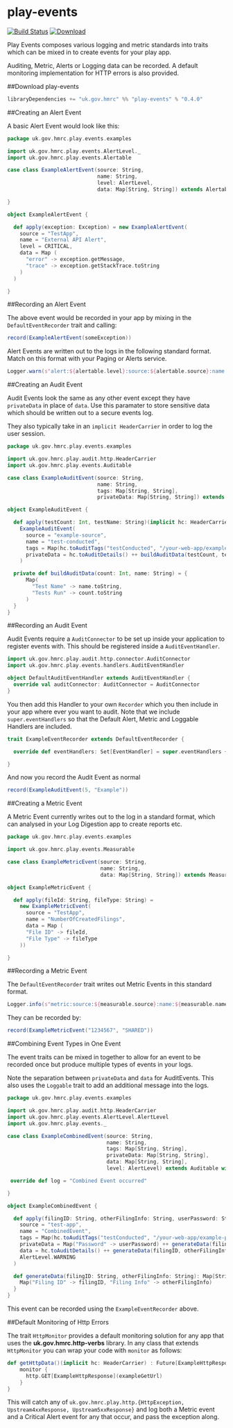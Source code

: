 
play-events
====
[![Build Status](https://travis-ci.org/hmrc/play-events.svg?branch=master)](https://travis-ci.org/hmrc/play-events) [ ![Download](https://api.bintray.com/packages/hmrc/releases/play-events/images/download.svg) ](https://bintray.com/hmrc/releases/play-events/_latestVersion)

Play Events composes various logging and metric standards into traits which can be mixed in to create events for your play app.

Auditing, Metric, Alerts or Logging data can be recorded. A default monitoring implementation for HTTP errors is also provided.

##Download play-events

```scala
libraryDependencies += "uk.gov.hmrc" %% "play-events" % "0.4.0"
```

##Creating an Alert Event

A basic Alert Event would look like this:

```scala
package uk.gov.hmrc.play.events.examples

import uk.gov.hmrc.play.events.AlertLevel._
import uk.gov.hmrc.play.events.Alertable

case class ExampleAlertEvent(source: String,
                             name: String,
                             level: AlertLevel,
                             data: Map[String, String]) extends Alertable {

}

object ExampleAlertEvent {

  def apply(exception: Exception) = new ExampleAlertEvent(
    source = "TestApp",
    name = "External API Alert",
    level = CRITICAL,
    data = Map (
      "error" -> exception.getMessage,
      "trace" -> exception.getStackTrace.toString
    )
  )

}
```

##Recording an Alert Event

The above event would be recorded in your app by mixing in the `DefaultEventRecorder` trait and calling:

```scala
record(ExampleAlertEvent(someException))
```

Alert Events are written out to the logs in the following standard format. Match on this format with your Paging or Alerts service.
```scala
Logger.warn(s"alert:${alertable.level}:source:${alertable.source}:name:${alertable.name}")
```

##Creating an Audit Event

Audit Events look the same as any other event except they have ```privateData``` in place of ```data```. 
Use this paramater to store sensitive data which should be written out to a secure events log. 

They also typically take in an ```implicit HeaderCarrier``` in order to log the user session.

```scala
package uk.gov.hmrc.play.events.examples

import uk.gov.hmrc.play.audit.http.HeaderCarrier
import uk.gov.hmrc.play.events.Auditable

case class ExampleAuditEvent(source: String,
                             name: String,
                             tags: Map[String, String],
                             privateData: Map[String, String]) extends Auditable

object ExampleAuditEvent {

  def apply(testCount: Int, testName: String)(implicit hc: HeaderCarrier): ExampleAuditEvent =
    ExampleAuditEvent(
      source = "example-source",
      name = "test-conducted",
      tags = Map(hc.toAuditTags("testConducted", "/your-web-app/example-path/").toSeq: _*),
      privateData = hc.toAuditDetails() ++ buildAuditData(testCount, testName)
    )

  private def buildAuditData(count: Int, name: String) = {
      Map(
        "Test Name" -> name.toString,
        "Tests Run" -> count.toString
      )
  }
}
```

##Recording an Audit Event

Audit Events require a ```AuditConnector``` to be set up inside your application to register events with. 
This should be registered inside a ```AuditEventHandler```. 

```scala
import uk.gov.hmrc.play.audit.http.connector.AuditConnector
import uk.gov.hmrc.play.events.handlers.AuditEventHandler

object DefaultAuditEventHandler extends AuditEventHandler {
  override val auditConnector: AuditConnector = AuditConnector
}
```

You then add this Handler to your own ```Recorder``` which you then include in your app where ever you want to audit.
Note that we include ```super.eventHandlers``` so that the Default Alert, Metric and Loggable Handlers are included.

```scala
trait ExampleEventRecorder extends DefaultEventRecorder {

  override def eventHandlers: Set[EventHandler] = super.eventHandlers ++ Set(DefaultAuditEventHandler)

}
```

And now you record the Audit Event as normal
```scala
record(ExampleAuditEvent(5, "Example"))
```

##Creating a Metric Event

A Metric Event currently writes out to the log in a standard format, which can analysed in your Log Digestion app 
to create reports etc.

```scala
package uk.gov.hmrc.play.events.examples

import uk.gov.hmrc.play.events.Measurable

case class ExampleMetricEvent(source: String,
                              name: String,
                              data: Map[String, String]) extends Measurable

object ExampleMetricEvent {

  def apply(fileId: String, fileType: String) =
    new ExampleMetricEvent(
      source = "TestApp",
      name = "NumberOfCreatedFilings",
      data = Map (
      "File ID" -> fileId,
      "File Type" -> fileType
    ))

}
```

##Recording a Metric Event

The ```DefaultEventRecorder``` trait writes out Metric Events in this standard format.

```scala
Logger.info(s"metric:source:${measurable.source}:name:${measurable.name}:data:${measurable.data}")
```

They can be recorded by:

```scala
record(ExampleMetricEvent("1234567", "SHARED"))
```

##Combining Event Types in One Event

The event traits can be mixed in together to allow for an event to be recorded once but produce multiple types of 
events in your logs. 

Note the separation between ```privateData``` and ```data``` for AuditEvents. This also uses the ```Loggable``` trait to
add an additional message into the logs.

```scala
package uk.gov.hmrc.play.events.examples

import uk.gov.hmrc.play.audit.http.HeaderCarrier
import uk.gov.hmrc.play.events.AlertLevel.AlertLevel
import uk.gov.hmrc.play.events._

case class ExampleCombinedEvent(source: String,
                                name: String,
                                tags: Map[String, String],
                                privateData: Map[String, String],
                                data: Map[String, String],
                                level: AlertLevel) extends Auditable with Measurable with Loggable with Alertable {

 override def log = "Combined Event occurred"

}

object ExampleCombinedEvent {

  def apply(filingID: String, otherFilingInfo: String, userPassword: String)(implicit hc: HeaderCarrier) = new ExampleCombinedEvent(
    source = "test-app",
    name = "CombinedEvent",
    tags = Map(hc.toAuditTags("testConducted", "/your-web-app/example-path/").toSeq: _*),
    privateData = Map("Password" -> userPassword) ++ generateData(filingID, otherFilingInfo),
    data = hc.toAuditDetails() ++ generateData(filingID, otherFilingInfo),
    AlertLevel.WARNING
  )

  def generateData(filingID: String, otherFilingInfo: String): Map[String, String] = {
    Map("Filing ID" -> filingID, "Filing Info" -> otherFilingInfo)
  }
}
```

This event can be recorded using the ```ExampleEventRecorder``` above.

##Default Monitoring of Http Errors

The trait ```HttpMonitor``` provides a default monitoring solution for any app that uses the **uk.gov.hmrc.http-verbs**
library. In any class that extends ```HttpMonitor``` you can wrap your code with ```monitor``` as follows:

```scala
def getHttpData()(implicit hc: HeaderCarrier) : Future[ExampleHttpResponse] = {
    monitor {
      http.GET[ExampleHttpResponse](exampleGetUrl)
    }
}
```

This will catch any of ```uk.gov.hmrc.play.http.{HttpException, Upstream4xxResponse, Upstream5xxResponse}``` and log 
both a Metric event and a Critical Alert event for any that occur, and pass the exception along.
